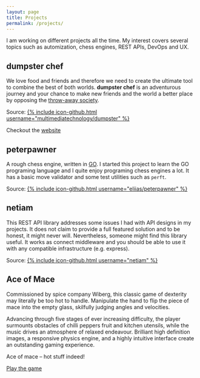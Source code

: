 ```yaml
---
layout: page
title: Projects
permalink: /projects/
---
```


I am working on different projects all the time. My interest covers several topics such as automization, chess engines,
REST APIs, DevOps and UX.

## dumpster chef

We love food and friends and therefore we need to create the ultimate tool to combine the best of both worlds.
**dumpster chef** is an adventurous journey and your chance to make new friends and the world a better place by opposing
the [throw-away society](https://en.wikipedia.org/wiki/Throw-away_society).

Source: [{% include icon-github.html username="multimediatechnology/dumpster" %}](https://github.com/multimediatechnology/dumpster)

Checkout the [website](https://dumpsterchef.org)


## peterpawner

A rough chess engine, written in [GO](https://golang.org/). I started this project to learn the GO programing language
and I quite enjoy programing chess engines a lot. It has a basic move validator and some test utilities such as `perft`.

Source: [{% include icon-github.html username="eliias/peterpawner" %}](https://github.com/eliias/peterpawner)

## netiam

This REST API library addresses some issues I had with API designs
in my projects. It does not claim to provide a full featured solution
and to be honest, it might never will. Nevertheless, someone might find
this library useful. It works as connect middleware and you should be
able to use it with any compatible infrastructure (e.g. express).

Source: [{% include icon-github.html username="netiam" %}](https://github.com/netiam/netiam)

## Ace of Mace

Commissioned by spice company Wiberg, this classic game of dexterity may literally be too hot to handle.
Manipulate the hand to flip the piece of mace into the empty glass, skilfully judging angles and velocities.

Advancing through five stages of ever increasing difficulty, the player surmounts obstacles of chilli peppers
fruit and kitchen utensils, while the music drives an atmosphere of relaxed endeavour. Brilliant high definition images,
a responsive physics engine, and a highly intuitive interface create an outstanding gaming experience.

Ace of mace – hot stuff indeed!

[Play the game](https://aceofmace.com)
